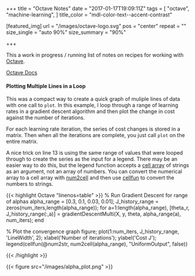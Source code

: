 +++
title = "Octave Notes"
date = "2017-01-17T19:09:11Z"
tags = [
  "octave",
  "machine-learning",
]
title_color = "mdl-color-text--accent-contrast"

[featured_img]
url = "/images/octave-logo.svg"
pos = "center"
repeat = ""
size_single = "auto 90%"
size_summary = "90%"

+++


This a work in progress / running list of notes on recipes for working with [Octave](https://www.gnu.org/software/octave/).

[Octave Docs](https://www.gnu.org/software/octave/doc/v4.0.1/index.html#SEC_Contents)

#### Plotting Multiple Lines in a Loop

This was a compact way to create a quick graph of muliple lines of data with one call to `plot`. In this example, I loop through a range of learning rates in a gradient descent algorithm and then plot the change in cost against the number of iterations.

For each learning rate iteration, the series of cost changes is stored in a matrix. Then when all the iterations are complete, you just call `plot` on the entire matrix.

A nice trick on line 13 is using the same range of values that were looped through to create the series as the input for a legend. There may be an easier way to do this, but the legend function accepts a [cell array](https://www.gnu.org/software/octave/doc/v4.0.1/Cell-Arrays.html#Cell-Arrays) of strings as an argument, not an array of numbers. You can convert the numerical array to a cell array with [num2cell](https://www.gnu.org/software/octave/doc/interpreter/Creating-Cell-Arrays.html#XREFnum2cell) and then use [cellfun](https://www.gnu.org/software/octave/doc/v4.0.1/Function-Application.html#XREFcellfun) to convert the numbers to strings.

{{< highlight Octave "linenos=table" >}}
% Run Gradient Descent for range of alphas
alpha_range = [0.3, 0.1, 0.03, 0.01];
J_history_range = zeros(num_iters,length(alpha_range));
for a=1:length(alpha_range),
  [theta_r, J_history_range(:,a)] = gradientDescentMulti(X, y, theta, alpha_range(a), num_iters);
end
  
% Plot the convergence graph
figure;
plot(1:num_iters, J_history_range, 'LineWidth', 2);
xlabel('Number of iterations');
ylabel('Cost J');
legend(cellfun(@num2str, num2cell(alpha_range), "UniformOutput", false))

{{< /highlight >}}

{{< figure src="/images/alpha_plot.png" >}}
